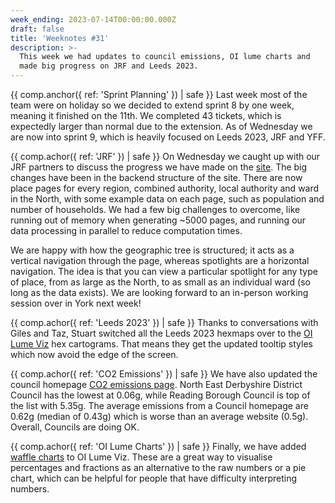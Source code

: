 ```yaml
---
week_ending: 2023-07-14T00:00:00.000Z
draft: false
title: 'Weeknotes #31'
description: >-
  This week we had updates to council emissions, OI lume charts and 
  made big progress on JRF and Leeds 2023.
---
```

{{ comp.anchor({ ref: 'Sprint Planning' }) | safe }}
Last week most of the team were on holiday so we decided to extend sprint 8 by one week, meaning it finished on the 11th. We completed 43 tickets, which is expectedly larger than normal due to the extension. As of Wednesday we are now into sprint 9, which is heavily focused on Leeds 2023, JRF and YFF.

{{ comp.achor({ ref: 'JRF' }) | safe }}
On Wednesday we caught up with our JRF partners to discuss the progress we have made on the [site](https://open-innovations.github.io/jrf-insight/). The big changes have been in the backend structure of the site. There are now place pages for every region, combined authority, local authority and ward in the North, with some example data on each page, such as population and number of households. We had a few big challenges to overcome, like running out of memory when generating ~5000 pages, and running our data processing in parallel to reduce computation times.

We are happy with how the geographic tree is structured; it acts as a vertical navigation through the page, whereas spotlights are a horizontal navigation. The idea is that you can view a particular spotlight for any type of place, from as large as the North, to as small as an individual ward (so long as the data exists). We are looking forward to an in-person working session over in York next week!

{{ comp.achor({ ref: 'Leeds 2023' }) | safe }}
Thanks to conversations with Giles and Taz, Stuart switched all the Leeds 2023 hexmaps over to the [OI Lume Viz](https://open-innovations.github.io/oi-lume-viz/) hex cartograms. That means they get the updated tooltip styles which now avoid the edge of the screen.

{{ comp.achor({ ref: 'CO2 Emissions' }) | safe }}
We have also updated the council homepage [CO2 emissions page](https://open-innovations.github.io/council-website-emissions/). North East Derbyshire District Council has the lowest at 0.06g, while Reading Borough Council is top of the list with 5.35g. The average emissions from a Council homepage are 0.62g (median of 0.43g) which is worse than an average website (0.5g). Overall, Councils are doing OK.

{{ comp.achor({ ref: 'OI Lume Charts' }) | safe }}
Finally, we have added [waffle charts](https://open-innovations.github.io/oi-lume-viz/samples/chart/waffle/) to OI Lume Viz. These are a great way to visualise percentages and fractions as an alternative to the raw numbers or a pie chart, which can be helpful for people that have difficulty interpreting numbers.